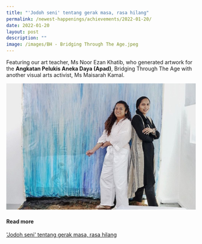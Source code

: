 ```yaml
---
title: "'Jodoh seni' tentang gerak masa, rasa hilang"
permalink: /newest-happenings/achievements/2022-01-20/
date: 2022-01-20
layout: post
description: ""
image: /images/BH - Bridging Through The Age.jpeg
---
```

Featuring our art teacher, Ms Noor Ezan Khatib, who generated artwork for the **Angkatan Pelukis Aneka Daya (Apad)**, Bridging Through The Age with another visual arts activist, Ms Maisarah Kamal.

![](/images/BH%20-%20Bridging%20Through%20The%20Age.jpeg)

#### Read more 
['Jodoh seni' tentang gerak masa, rasa hilang](https://www.beritaharian.sg/gaya-hidup/jodoh-seni-tentang-gerak-masa-rasa-hilang)

